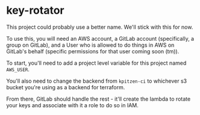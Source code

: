 # key-rotator

This project could probably use a better name.  We'll stick with this for now.

To use this, you will need an AWS account, a GitLab account (specifically, a group on GitLab), and a User who is allowed to do things in AWS on GitLab's behalf (specific permissions for that user coming soon (tm)).

To start, you'll need to add a project level variable for this project named <code>AWS_USER</code>.

You'll also need to change the backend from <code>kpitzen-ci</code> to whichever s3 bucket you're using as a backend for terraform.

From there, GitLab should handle the rest - it'll create the lambda to rotate your keys and associate with it a role to do so in IAM.